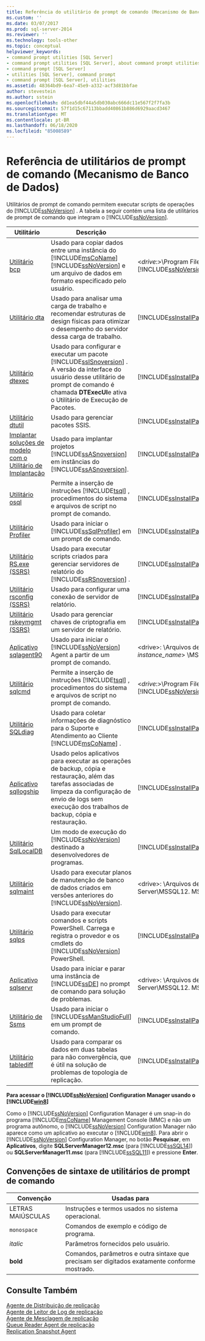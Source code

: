 ```yaml
---
title: Referência do utilitário de prompt de comando (Mecanismo de Banco de Dados) | Microsoft Docs
ms.custom: ''
ms.date: 03/07/2017
ms.prod: sql-server-2014
ms.reviewer: ''
ms.technology: tools-other
ms.topic: conceptual
helpviewer_keywords:
- command prompt utilities [SQL Server]
- command prompt utilities [SQL Server], about command prompt utilities
- command prompt [SQL Server]
- utilities [SQL Server], command prompt
- command prompt [SQL Server], utilities
ms.assetid: 48364bd9-6ea7-45e9-a332-acf3d81bbfae
author: stevestein
ms.author: sstein
ms.openlocfilehash: dd1ea5dbf44a5db030abc666dc11e567f2f7fa3b
ms.sourcegitcommit: 57f1d15c67113bbadd40861b886d6929aacd3467
ms.translationtype: MT
ms.contentlocale: pt-BR
ms.lasthandoff: 06/18/2020
ms.locfileid: "85008589"
---
```

# <a name="command-prompt-utility-reference-database-engine"></a>Referência de utilitários de prompt de comando (Mecanismo de Banco de Dados)
  Utilitários de prompt de comando permitem executar scripts de operações do [!INCLUDE[ssNoVersion](../includes/ssnoversion-md.md)] . A tabela a seguir contém uma lista de utilitários de prompt de comando que integram o [!INCLUDE[ssNoVersion](../includes/ssnoversion-md.md)].  
  
|**Utilitário**|**Descrição**|**Instalado no**|  
|-----------------|---------------------|----------------------|  
|[Utilitário bcp](bcp-utility.md)|Usado para copiar dados entre uma instância do [!INCLUDE[msCoName](../includes/msconame-md.md)] [!INCLUDE[ssNoVersion](../includes/ssnoversion-md.md)] e um arquivo de dados em formato especificado pelo usuário.|\<*drive*:>\Program Files \\ [!INCLUDE[msCoName](../includes/msconame-md.md)] [!INCLUDE[ssNoVersion](../includes/ssnoversion-md.md)] \Client SDK\ODBC\110\Tools\Binn|  
|[Utilitário dta](dta/dta-utility.md)|Usado para analisar uma carga de trabalho e recomendar estruturas de design físicas para otimizar o desempenho do servidor dessa carga de trabalho.|[!INCLUDE[ssInstallPathVar](../includes/ssinstallpathvar-md.md)]Tools\Binn|  
|[Utilitário dtexec](../integration-services/packages/dtexec-utility.md)|Usado para configurar e executar um pacote [!INCLUDE[ssISnoversion](../includes/ssisnoversion-md.md)] . A versão da interface do usuário desse utilitário de prompt de comando é chamada **DTExecUI**e ativa o Utilitário de Execução de Pacotes.|[!INCLUDE[ssInstallPathVar](../includes/ssinstallpathvar-md.md)]DTS\Binn|  
|[Utilitário dtutil](../integration-services/dtutil-utility.md)|Usado para gerenciar pacotes SSIS.|[!INCLUDE[ssInstallPathVar](../includes/ssinstallpathvar-md.md)]DTS\Binn|  
|[Implantar soluções de modelo com o Utilitário de Implantação](https://docs.microsoft.com/analysis-services/multidimensional-models/deploy-model-solutions-with-the-deployment-utility)|Usado para implantar projetos [!INCLUDE[ssASnoversion](../includes/ssasnoversion-md.md)] em instâncias do [!INCLUDE[ssASnoversion](../includes/ssasnoversion-md.md)].|[!INCLUDE[ssInstallPathVar](../includes/ssinstallpathvar-md.md)]Tools\Binn\VShell\Common7\IDE|  
|[Utilitário osql](osql-utility.md)|Permite a inserção de instruções [!INCLUDE[tsql](../includes/tsql-md.md)] , procedimentos do sistema e arquivos de script no prompt de comando.|[!INCLUDE[ssInstallPathVar](../includes/ssinstallpathvar-md.md)]Tools\Binn|  
|[Utilitário Profiler](profiler-utility.md)|Usado para iniciar o [!INCLUDE[ssSqlProfiler](../includes/sssqlprofiler-md.md)] em um prompt de comando.|[!INCLUDE[ssInstallPathVar](../includes/ssinstallpathvar-md.md)]Tools\Binn|  
|[Utilitário RS.exe &#40;SSRS&#41;](../reporting-services/tools/rs-exe-utility-ssrs.md)|Usado para executar scripts criados para gerenciar servidores de relatório do [!INCLUDE[ssRSnoversion](../includes/ssrsnoversion-md.md)] .|[!INCLUDE[ssInstallPathVar](../includes/ssinstallpathvar-md.md)]Tools\Binn|  
|[Utilitário rsconfig &#40;SSRS&#41;](../reporting-services/tools/rsconfig-utility-ssrs.md)|Usado para configurar uma conexão de servidor de relatório.|[!INCLUDE[ssInstallPathVar](../includes/ssinstallpathvar-md.md)]Tools\Binn|  
|[Utilitário rskeymgmt &#40;SSRS&#41;](../reporting-services/tools/rskeymgmt-utility-ssrs.md)|Usado para gerenciar chaves de criptografia em um servidor de relatório.|[!INCLUDE[ssInstallPathVar](../includes/ssinstallpathvar-md.md)]Tools\Binn|  
|[Aplicativo sqlagent90](sqlagent90-application.md)|Usado para iniciar o [!INCLUDE[ssNoVersion](../includes/ssnoversion-md.md)] Agent a partir de um prompt de comando.|\<drive>: \Arquivos de Programas\Microsoft SQL Server \\ < *instance_name*> \MSSQL\Binn|  
|[Utilitário sqlcmd](sqlcmd-utility.md)|Permite a inserção de instruções [!INCLUDE[tsql](../includes/tsql-md.md)] , procedimentos do sistema e arquivos de script no prompt de comando.|\<*drive*:>\Program Files \\ [!INCLUDE[msCoName](../includes/msconame-md.md)] [!INCLUDE[ssNoVersion](../includes/ssnoversion-md.md)] \Client SDK\ODBC\110\Tools\Binn|  
|[Utilitário SQLdiag](sqldiag-utility.md)|Usado para coletar informações de diagnóstico para o Suporte e Atendimento ao Cliente [!INCLUDE[msCoName](../includes/msconame-md.md)] .|[!INCLUDE[ssInstallPathVar](../includes/ssinstallpathvar-md.md)]Tools\Binn|  
|[Aplicativo sqllogship](sqllogship-application.md)|Usado pelos aplicativos para executar as operações de backup, cópia e restauração, além das tarefas associadas de limpeza da configuração de envio de logs sem execução dos trabalhos de backup, cópia e restauração.|[!INCLUDE[ssInstallPathVar](../includes/ssinstallpathvar-md.md)]Tools\Binn|  
|[Utilitário SqlLocalDB](sqllocaldb-utility.md)|Um modo de execução do [!INCLUDE[ssNoVersion](../includes/ssnoversion-md.md)] destinado a desenvolvedores de programas.|[!INCLUDE[ssInstallPathVar](../includes/ssinstallpathvar-md.md)]Tools\Binn|  
|[Utilitário sqlmaint](sqlmaint-utility.md)|Usado para executar planos de manutenção de banco de dados criados em versões anteriores do [!INCLUDE[ssNoVersion](../includes/ssnoversion-md.md)].|\<drive>: \Arquivos de Programas\microsoft SQL Server\MSSQL12. MSSQLSERVER\MSSQL\Binn|  
|[Utilitário sqlps](sqlps-utility.md)|Usado para executar comandos e scripts PowerShell. Carrega e registra o provedor e os cmdlets do [!INCLUDE[ssNoVersion](../includes/ssnoversion-md.md)] PowerShell.|[!INCLUDE[ssInstallPathVar](../includes/ssinstallpathvar-md.md)]Tools\Binn|  
|[Aplicativo sqlservr](sqlservr-application.md)|Usado para iniciar e parar uma instância de [!INCLUDE[ssDE](../includes/ssde-md.md)] no prompt de comando para solução de problemas.|\<drive>: \Arquivos de Programas\microsoft SQL Server\MSSQL12. MSSQLSERVER\MSSQL\Binn|  
|[Utilitário de Ssms](../ssms/ssms-utility.md)|Usado para iniciar o [!INCLUDE[ssManStudioFull](../includes/ssmanstudiofull-md.md)] em um prompt de comando.|[!INCLUDE[ssInstallPathVar](../includes/ssinstallpathvar-md.md)]Tools\Binn\VSShell\Common7\IDE|  
|[Utilitário tablediff](tablediff-utility.md)|Usado para comparar os dados em duas tabelas para não convergência, que é útil na solução de problemas de topologia de replicação.|[!INCLUDE[ssInstallPathVar](../includes/ssinstallpathvar-md.md)]COM|  
  
 **Para acessar o [!INCLUDE[ssNoVersion](../includes/ssnoversion-md.md)] Configuration Manager usando o [!INCLUDE[win8](../includes/win8-md.md)]**  
  
 Como o [!INCLUDE[ssNoVersion](../includes/ssnoversion-md.md)] Configuration Manager é um snap-in do programa [!INCLUDE[msCoName](../includes/msconame-md.md)] Management Console (MMC) e não um programa autônomo, o [!INCLUDE[ssNoVersion](../includes/ssnoversion-md.md)] Configuration Manager não aparece como um aplicativo ao executar o [!INCLUDE[win8](../includes/win8-md.md)]. Para abrir o [!INCLUDE[ssNoVersion](../includes/ssnoversion-md.md)] Configuration Manager, no botão **Pesquisar**, em **Aplicativos**, digite **SQLServerManager12.msc** (para [!INCLUDE[ssSQL14](../includes/sssql14-md.md)]) ou **SQLServerManager11.msc** (para [!INCLUDE[ssSQL11](../includes/sssql11-md.md)]) e pressione **Enter**.  
  
## <a name="command-prompt-utilities-syntax-conventions"></a>Convenções de sintaxe de utilitários de prompt de comando  
  
|**Convenção**|**Usadas para**|  
|--------------------|------------------|  
|LETRAS MAIÚSCULAS|Instruções e termos usados no sistema operacional.|  
|`monospace`|Comandos de exemplo e código de programa.|  
|*italic*|Parâmetros fornecidos pelo usuário.|  
|**bold**|Comandos, parâmetros e outra sintaxe que precisam ser digitados exatamente conforme mostrado.|  
  
## <a name="see-also"></a>Consulte Também  
 [Agente de Distribuição de replicação](../relational-databases/replication/agents/replication-distribution-agent.md)   
 [Agente de Leitor de Log de replicação](../relational-databases/replication/agents/replication-log-reader-agent.md)   
 [Agente de Mesclagem de replicação](../relational-databases/replication/agents/replication-merge-agent.md)   
 [Queue Reader Agent de replicação](../relational-databases/replication/agents/replication-queue-reader-agent.md)   
 [Replication Snapshot Agent](../relational-databases/replication/agents/replication-snapshot-agent.md)  
  
  
